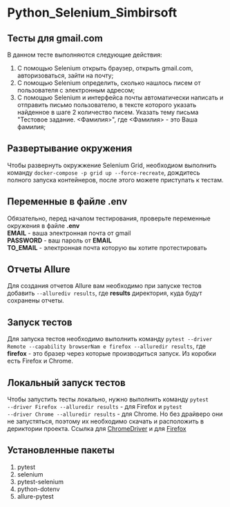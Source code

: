 # Python_Selenium_Simbirsoft
<h2>Тесты для gmail.com</h2>

В данном тесте выполняются следующие действия:
1) С помощью Selenium открыть браузер, открыть gmail.com, авторизоваться, зайти на
почту;
2) С помощью Selenium определить, сколько нашлось писем от пользователя с электронным адресом;
3) С помощью Selenium и интерфейса почты автоматически написать и отправить
письмо пользователю, в тексте которого указать найденное в шаге 2
количество писем. Указать тему письма "Тестовое задание. <Фамилия>", где
<Фамилия> - это Ваша фамилия;

<h2>Развертывание окружения</h2>

Чтобы развернуть окружжение Selenium Grid, необходиом выполнить команду <code>docker-compose -p grid up --force-recreate</code>, дождитесь полного запуска контейнеров, после этого можете приступать к тестам.

<h2>Переменные в файле .env</h2>

Обязательно, перед началом тестирования, проверьте переменные окружения в файле <b>.env</b><br>
<b>EMAIL</b> - ваша электронная почта от gmail<br>
<b>PASSWORD</b> - ваш пароль от <b>EMAIL</b><br>
<b>TO_EMAIL</b> - электронная почта которую вы хотите протестировать<br>

<h2>Отчеты Allure</h2>

Для создания отчетов Allure вам необходимо при запуске тестов добавить <code>--allurediv results</code>, где <b>results</b> директория, куда будут сохранены отчеты.

<h2>Запуск тестов</h2>

Для запуска тестов необходимо выполнить команду <code>pytest --driver Remote --capability browserNam
e firefox --alluredir results</code>, где <b>firefox</b> - это бразер через которые производиться запуск. Из коробки есть Firefox и Chrome.

<h2>Локальный запуск тестов</h2>

Чтобы запустить тесты локально, нужно выполнить команду <code>pytest --driver Firefox --alluredir results</code> - для Firefox и <code>pytest --driver Chrome --alluredir results</code> - для Chrome. Но без драйверо они не запустяться, поэтому их необходимо скачать и расположить в дериктории проекта. Ссылка для <a href=https://sites.google.com/a/chromium.org/chromedriver/downloads>ChromeDriver</a> и для <a href=https://github.com/mozilla/geckodriver/releases>Firefox</a>

<h2>Установленные пакеты</h2>

1. pytest 
2. selenium
3. pytest-selenium 
4. python-dotenv 
5. allure-pytest 
